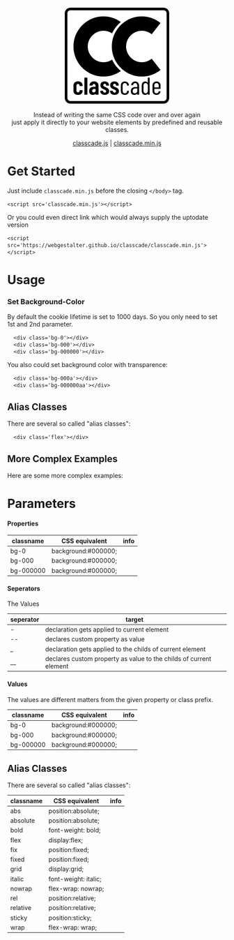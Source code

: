 <p align="center">
  <img src="/logo/1.svg" alt="classcade" />
</p><p align="center">
  Instead of writing the same CSS code over and over again<br/>
  just apply it directly to your website elements by predefined and reusable classes.  
</p><p align="center">
  <a href="https://webgestalter.github.io/classcade/classcade.js">classcade.js</a>
  | <a href="https://webgestalter.github.io/classcade/classcade.min.js">classcade.min.js</a>
</p>

# Get Started

Just include `classcade.min.js` before the closing `</body>` tag.

```
<script src='classcade.min.js'></script>
```

Or you could even direct link which would always supply the uptodate version

```
<script src='https://webgestalter.github.io/classcade/classcade.min.js'></script>
```

# Usage

### Set Background-Color

By default the cookie lifetime is set to 1000 days. So you only need to set 1st and 2nd parameter.
```
  <div class='bg-0'></div>
  <div class='bg-000'></div>
  <div class='bg-000000'></div>
```

You also could set background color with transparence:
```
  <div class='bg-000a'></div>
  <div class='bg-000000aa'></div>
```

## Alias Classes
There are several so called "alias classes":
```
  <div class='flex'></div>
```

## More Complex Examples
Here are some more complex examples:

# Parameters

#### Properties

   classname | CSS equivalent      | info
------------ | -------------       | -------------
bg-0         | background:#000000; |
bg-000       | background:#000000; |
bg-000000    | background:#000000; |

#### Seperators

The Values

   seperator | target
------------ | -------------
\-           | declaration gets applied to current element
\-\-         | declares custom property as value
\_           | declaration gets applied to the childs of current element
\_\_         | declares custom property as value to the childs of current element

#### Values
The values are different matters from the given property or class prefix.

   classname | CSS equivalent      | info
------------ | -------------       | -------------
bg-0         | background:#000000; |
bg-000       | background:#000000; |
bg-000000    | background:#000000; |

## Alias Classes
There are several so called "alias classes":

   classname | CSS equivalent       | info
------------ | -------------        | -------------
abs          | position:absolute;   |
absolute     | position:absolute;   |
bold         | font-weight: bold;   |
flex         | display:flex;        |
fix          | position:fixed;      |
fixed        | position:fixed;      |
grid         | display:grid;        |
italic       | font-weight: italic; |
nowrap       | flex-wrap: nowrap;   |
rel          | position:relative;   |
relative     | position:relative;   |
sticky       | position:sticky;     |
wrap         | flex-wrap: wrap;     |

